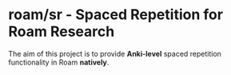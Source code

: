 # roam/sr - Spaced Repetition for Roam Research

The aim of this project is to provide **Anki-level** spaced repetition functionality in Roam **natively**. 
